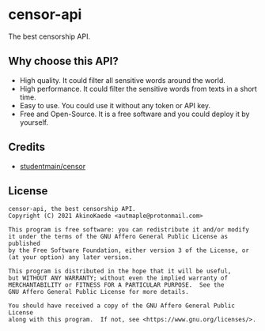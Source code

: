 # censor-api

The best censorship API.  

## Why choose this API?

- High quality. It could filter all sensitive words around the world.
- High performance. It could filter the sensitive words from texts in a short time.
- Easy to use. You could use it without any token or API key.
- Free and Open-Source. It is a free software and you could deploy it by yourself.

## Credits

- [studentmain/censor](https://github.com/studentmain/censor)

## License

```
censor-api, the best censorship API.
Copyright (C) 2021 AkinoKaede <autmaple@protonmail.com>

This program is free software: you can redistribute it and/or modify
it under the terms of the GNU Affero General Public License as published
by the Free Software Foundation, either version 3 of the License, or
(at your option) any later version.

This program is distributed in the hope that it will be useful,
but WITHOUT ANY WARRANTY; without even the implied warranty of
MERCHANTABILITY or FITNESS FOR A PARTICULAR PURPOSE.  See the
GNU Affero General Public License for more details.

You should have received a copy of the GNU Affero General Public License
along with this program.  If not, see <https://www.gnu.org/licenses/>.
```
